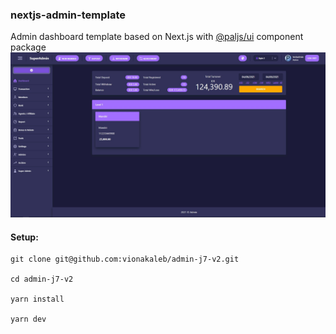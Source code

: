 ### nextjs-admin-template

Admin dashboard template based on Next.js with [@paljs/ui](https://github.com/paljs/ui) component package
![screenshot](./src/images/Dashboard.jpg)

#### Setup:

```
git clone git@github.com:vionakaleb/admin-j7-v2.git

cd admin-j7-v2

yarn install

yarn dev
```
